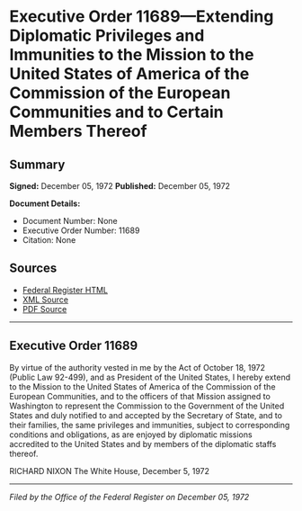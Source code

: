# Executive Order 11689—Extending Diplomatic Privileges and Immunities to the Mission to the United States of America of the Commission of the European Communities and to Certain Members Thereof

## Summary

**Signed:** December 05, 1972
**Published:** December 05, 1972

**Document Details:**
- Document Number: None
- Executive Order Number: 11689
- Citation: None

## Sources
- [Federal Register HTML](https://www.presidency.ucsb.edu/documents/executive-order-11689-extending-diplomatic-privileges-and-immunities-the-mission-the)
- [XML Source](None)
- [PDF Source](None)

---

## Executive Order 11689

By virtue of the authority vested in me by the Act of October 18, 1972 (Public Law 92-499), and as President of the United States, I hereby extend to the Mission to the United States of America of the Commission of the European Communities, and to the officers of that Mission assigned to Washington to represent the Commission to the Government of the United States and duly notified to and accepted by the Secretary of State, and to their families, the same privileges and immunities, subject to corresponding conditions and obligations, as are enjoyed by diplomatic missions accredited to the United States and by members of the diplomatic staffs thereof.

RICHARD NIXON
The White House,
December 5, 1972

---

*Filed by the Office of the Federal Register on December 05, 1972*
